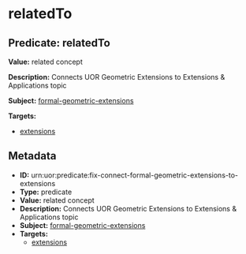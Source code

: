 # relatedTo

## Predicate: relatedTo

**Value:** related concept

**Description:** Connects UOR Geometric Extensions to Extensions & Applications topic

**Subject:** [formal-geometric-extensions](../Concepts/formal-geometric-extensions.md)

**Targets:**

- [extensions](../Concepts/extensions.md)

## Metadata

- **ID:** urn:uor:predicate:fix-connect-formal-geometric-extensions-to-extensions
- **Type:** predicate
- **Value:** related concept
- **Description:** Connects UOR Geometric Extensions to Extensions & Applications topic
- **Subject:** [formal-geometric-extensions](../Concepts/formal-geometric-extensions.md)
- **Targets:**
  - [extensions](../Concepts/extensions.md)
